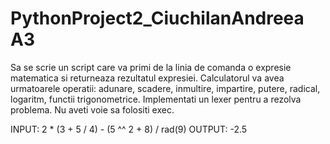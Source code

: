 # PythonProject2_CiuchilanAndreea A3

Sa se scrie un script care va primi de la linia de comanda o expresie matematica si
returneaza rezultatul expresiei. Calculatorul va avea urmatoarele operatii: adunare, scadere,
inmultire, impartire, putere, radical, logaritm, functii trigonometrice. Implementati un lexer
pentru a rezolva problema. Nu aveti voie sa folositi exec.

INPUT: 2 * (3 + 5 / 4) - (5 ^^ 2 + 8) / rad(9)
OUTPUT: -2.5

